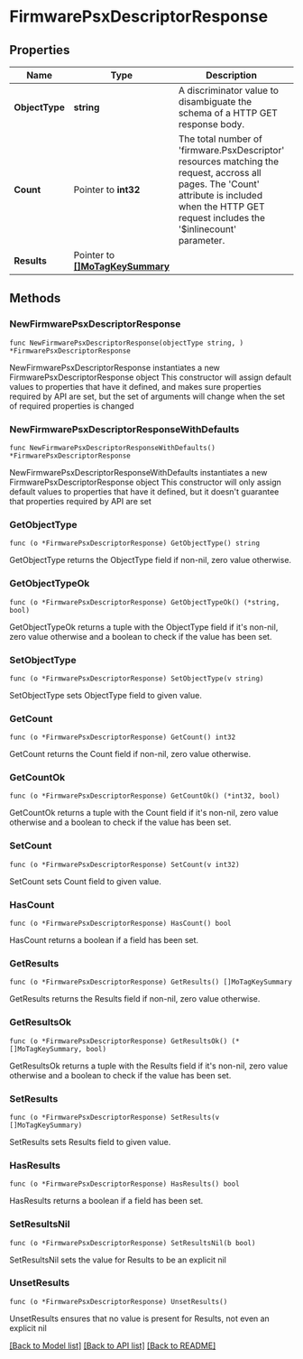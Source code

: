 # FirmwarePsxDescriptorResponse

## Properties

Name | Type | Description | Notes
------------ | ------------- | ------------- | -------------
**ObjectType** | **string** | A discriminator value to disambiguate the schema of a HTTP GET response body. | 
**Count** | Pointer to **int32** | The total number of &#39;firmware.PsxDescriptor&#39; resources matching the request, accross all pages. The &#39;Count&#39; attribute is included when the HTTP GET request includes the &#39;$inlinecount&#39; parameter. | [optional] 
**Results** | Pointer to [**[]MoTagKeySummary**](MoTagKeySummary.md) |  | [optional] 

## Methods

### NewFirmwarePsxDescriptorResponse

`func NewFirmwarePsxDescriptorResponse(objectType string, ) *FirmwarePsxDescriptorResponse`

NewFirmwarePsxDescriptorResponse instantiates a new FirmwarePsxDescriptorResponse object
This constructor will assign default values to properties that have it defined,
and makes sure properties required by API are set, but the set of arguments
will change when the set of required properties is changed

### NewFirmwarePsxDescriptorResponseWithDefaults

`func NewFirmwarePsxDescriptorResponseWithDefaults() *FirmwarePsxDescriptorResponse`

NewFirmwarePsxDescriptorResponseWithDefaults instantiates a new FirmwarePsxDescriptorResponse object
This constructor will only assign default values to properties that have it defined,
but it doesn't guarantee that properties required by API are set

### GetObjectType

`func (o *FirmwarePsxDescriptorResponse) GetObjectType() string`

GetObjectType returns the ObjectType field if non-nil, zero value otherwise.

### GetObjectTypeOk

`func (o *FirmwarePsxDescriptorResponse) GetObjectTypeOk() (*string, bool)`

GetObjectTypeOk returns a tuple with the ObjectType field if it's non-nil, zero value otherwise
and a boolean to check if the value has been set.

### SetObjectType

`func (o *FirmwarePsxDescriptorResponse) SetObjectType(v string)`

SetObjectType sets ObjectType field to given value.


### GetCount

`func (o *FirmwarePsxDescriptorResponse) GetCount() int32`

GetCount returns the Count field if non-nil, zero value otherwise.

### GetCountOk

`func (o *FirmwarePsxDescriptorResponse) GetCountOk() (*int32, bool)`

GetCountOk returns a tuple with the Count field if it's non-nil, zero value otherwise
and a boolean to check if the value has been set.

### SetCount

`func (o *FirmwarePsxDescriptorResponse) SetCount(v int32)`

SetCount sets Count field to given value.

### HasCount

`func (o *FirmwarePsxDescriptorResponse) HasCount() bool`

HasCount returns a boolean if a field has been set.

### GetResults

`func (o *FirmwarePsxDescriptorResponse) GetResults() []MoTagKeySummary`

GetResults returns the Results field if non-nil, zero value otherwise.

### GetResultsOk

`func (o *FirmwarePsxDescriptorResponse) GetResultsOk() (*[]MoTagKeySummary, bool)`

GetResultsOk returns a tuple with the Results field if it's non-nil, zero value otherwise
and a boolean to check if the value has been set.

### SetResults

`func (o *FirmwarePsxDescriptorResponse) SetResults(v []MoTagKeySummary)`

SetResults sets Results field to given value.

### HasResults

`func (o *FirmwarePsxDescriptorResponse) HasResults() bool`

HasResults returns a boolean if a field has been set.

### SetResultsNil

`func (o *FirmwarePsxDescriptorResponse) SetResultsNil(b bool)`

 SetResultsNil sets the value for Results to be an explicit nil

### UnsetResults
`func (o *FirmwarePsxDescriptorResponse) UnsetResults()`

UnsetResults ensures that no value is present for Results, not even an explicit nil

[[Back to Model list]](../README.md#documentation-for-models) [[Back to API list]](../README.md#documentation-for-api-endpoints) [[Back to README]](../README.md)


